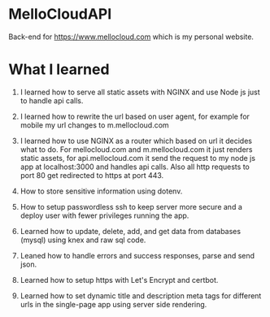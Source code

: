 # MelloCloudAPI

Back-end for https://www.mellocloud.com which is my personal website.

# What I learned

1. I learned how to serve all static assets with NGINX and use Node js just to handle api calls.

2. I learned how to rewrite the url based on user agent, for example for mobile my url changes to m.mellocloud.com

3. I learned how to use NGINX as a router which based on url it decides what to do. For mellocloud.com and m.mellocloud.com it just renders static assets, for api.mellocloud.com it send the request to my node js app at localhost:3000 and handles api calls. Also all http requests to port 80 get redirected to https at port 443.

4. How to store sensitive information using dotenv.

5. How to setup passwordless ssh to keep server more secure and a deploy user with fewer privileges running the app.

6. Learned how to update, delete, add, and get data from databases (mysql) using knex and raw sql code.

7. Leaned how to handle errors and success responses, parse and send json.

8. Learned how to setup https with Let's Encrypt and certbot.

9. Learned how to set dynamic title and description meta tags for different urls in the single-page app using server side rendering.
